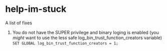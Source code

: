 # help-im-stuck
A list of fixes

1. You do not have the SUPER privilege and binary loging is enabled (you *might* want to use the less safe log_bin_trust_function_creators variable)
`SET GLOBAL log_bin_trust_function_creators = 1;`

